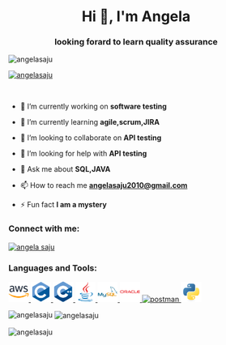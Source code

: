 <h1 align="center">Hi 👋, I'm Angela</h1>
<h3 align="center">looking forard to learn quality assurance</h3>

<p align="left"> <img src="https://komarev.com/ghpvc/?username=angelasaju&label=Profile%20views&color=0e75b6&style=flat" alt="angelasaju" /> </p>

<p align="left"> <a href="https://github.com/ryo-ma/github-profile-trophy"><img src="https://github-profile-trophy.vercel.app/?username=angelasaju" alt="angelasaju" /></a> </p>

<p align="left"> <a href="https://twitter.com/" target="blank"><img src="https://img.shields.io/twitter/follow/?logo=twitter&style=for-the-badge" alt="" /></a> </p>

- 🔭 I’m currently working on **software testing**

- 🌱 I’m currently learning **agile,scrum,JIRA**

- 👯 I’m looking to collaborate on **API testing**

- 🤝 I’m looking for help with **API testing**

- 💬 Ask me about **SQL,JAVA**

- 📫 How to reach me **angelasaju2010@gmail.com**

- ⚡ Fun fact **I am a mystery**

<h3 align="left">Connect with me:</h3>
<p align="left">
<a href="https://linkedin.com/in/angela saju" target="blank"><img align="center" src="https://raw.githubusercontent.com/rahuldkjain/github-profile-readme-generator/master/src/images/icons/Social/linked-in-alt.svg" alt="angela saju" height="30" width="40" /></a>
</p>

<h3 align="left">Languages and Tools:</h3>
<p align="left"> <a href="https://aws.amazon.com" target="_blank" rel="noreferrer"> <img src="https://raw.githubusercontent.com/devicons/devicon/master/icons/amazonwebservices/amazonwebservices-original-wordmark.svg" alt="aws" width="40" height="40"/> </a> <a href="https://www.cprogramming.com/" target="_blank" rel="noreferrer"> <img src="https://raw.githubusercontent.com/devicons/devicon/master/icons/c/c-original.svg" alt="c" width="40" height="40"/> </a> <a href="https://www.w3schools.com/cpp/" target="_blank" rel="noreferrer"> <img src="https://raw.githubusercontent.com/devicons/devicon/master/icons/cplusplus/cplusplus-original.svg" alt="cplusplus" width="40" height="40"/> </a> <a href="https://www.java.com" target="_blank" rel="noreferrer"> <img src="https://raw.githubusercontent.com/devicons/devicon/master/icons/java/java-original.svg" alt="java" width="40" height="40"/> </a> <a href="https://www.mysql.com/" target="_blank" rel="noreferrer"> <img src="https://raw.githubusercontent.com/devicons/devicon/master/icons/mysql/mysql-original-wordmark.svg" alt="mysql" width="40" height="40"/> </a> <a href="https://www.oracle.com/" target="_blank" rel="noreferrer"> <img src="https://raw.githubusercontent.com/devicons/devicon/master/icons/oracle/oracle-original.svg" alt="oracle" width="40" height="40"/> </a> <a href="https://postman.com" target="_blank" rel="noreferrer"> <img src="https://www.vectorlogo.zone/logos/getpostman/getpostman-icon.svg" alt="postman" width="40" height="40"/> </a> <a href="https://www.python.org" target="_blank" rel="noreferrer"> <img src="https://raw.githubusercontent.com/devicons/devicon/master/icons/python/python-original.svg" alt="python" width="40" height="40"/> </a> </p>

<p><img align="left" src="https://github-readme-stats.vercel.app/api/top-langs?username=angelasaju&show_icons=true&locale=en&layout=compact" alt="angelasaju" /></p>

<p>&nbsp;<img align="center" src="https://github-readme-stats.vercel.app/api?username=angelasaju&show_icons=true&locale=en" alt="angelasaju" /></p>

<p><img align="center" src="https://github-readme-streak-stats.herokuapp.com/?user=angelasaju&" alt="angelasaju" /></p>

